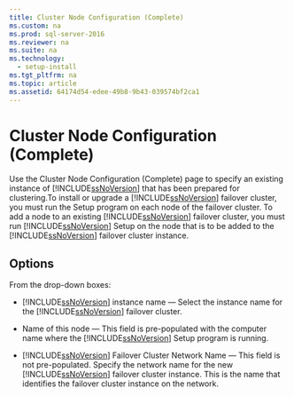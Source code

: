 ```yaml
---
title: Cluster Node Configuration (Complete)
ms.custom: na
ms.prod: sql-server-2016
ms.reviewer: na
ms.suite: na
ms.technology: 
  - setup-install
ms.tgt_pltfrm: na
ms.topic: article
ms.assetid: 64174d54-edee-49b8-9b43-039574bf2ca1
---
```

# Cluster Node Configuration (Complete)
  Use the Cluster Node Configuration \(Complete\) page to specify an existing instance of [!INCLUDE[ssNoVersion](../../Token/Other/ssNoVersion_md.md)] that has been prepared for clustering.To install or upgrade a [!INCLUDE[ssNoVersion](../../Token/Other/ssNoVersion_md.md)] failover cluster, you must run the Setup program on each node of the failover cluster. To add a node to an existing [!INCLUDE[ssNoVersion](../../Token/Other/ssNoVersion_md.md)] failover cluster, you must run [!INCLUDE[ssNoVersion](../../Token/Other/ssNoVersion_md.md)] Setup on the node that is to be added to the [!INCLUDE[ssNoVersion](../../Token/Other/ssNoVersion_md.md)] failover cluster instance.  
  
## Options  
 From the drop\-down boxes:  
  
-   [!INCLUDE[ssNoVersion](../../Token/Other/ssNoVersion_md.md)] instance name — Select the instance name for the [!INCLUDE[ssNoVersion](../../Token/Other/ssNoVersion_md.md)] failover cluster.  
  
-   Name of this node — This field is pre\-populated with the computer name where the [!INCLUDE[ssNoVersion](../../Token/Other/ssNoVersion_md.md)] Setup program is running.  
  
-   [!INCLUDE[ssNoVersion](../../Token/Other/ssNoVersion_md.md)] Failover Cluster Network Name — This field is not pre\-populated. Specify the network name for the new [!INCLUDE[ssNoVersion](../../Token/Other/ssNoVersion_md.md)] failover cluster instance. This is the name that identifies the failover cluster instance on the network.  
  
  